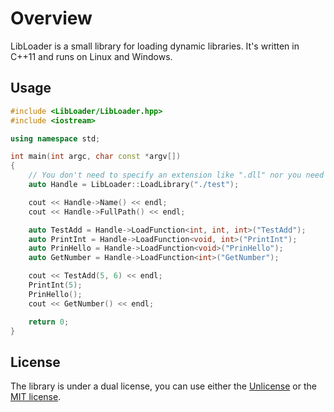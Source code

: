 # Overview

LibLoader is a small library for loading dynamic libraries. It's written in C++11 and runs on Linux and Windows.

## Usage

```c++
#include <LibLoader/LibLoader.hpp>
#include <iostream>

using namespace std;

int main(int argc, char const *argv[])
{
    // You don't need to specify an extension like ".dll" nor you need to specify a prefix like "lib"
    auto Handle = LibLoader::LoadLibrary("./test");

    cout << Handle->Name() << endl;
    cout << Handle->FullPath() << endl;

    auto TestAdd = Handle->LoadFunction<int, int, int>("TestAdd");
    auto PrintInt = Handle->LoadFunction<void, int>("PrintInt");
    auto PrinHello = Handle->LoadFunction<void>("PrinHello");
    auto GetNumber = Handle->LoadFunction<int>("GetNumber");

    cout << TestAdd(5, 6) << endl;
    PrintInt(5);
    PrinHello();
    cout << GetNumber() << endl;

    return 0;
}
```

## License

The library is under a dual license, you can use either the [Unlicense](LICENSE.txt) or the [MIT license](LICENSE.txt).